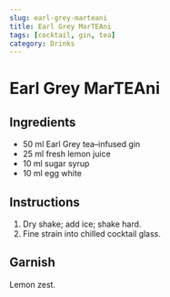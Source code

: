 ```yaml
---
slug: earl-grey-marteani
title: Earl Grey MarTEAni
tags: [cocktail, gin, tea]
category: Drinks
---
```


# Earl Grey MarTEAni

## Ingredients

- 50 ml Earl Grey tea–infused gin
- 25 ml fresh lemon juice
- 10 ml sugar syrup
- 10 ml egg white

## Instructions

1. Dry shake; add ice; shake hard.
2. Fine strain into chilled cocktail glass.

## Garnish

Lemon zest.
